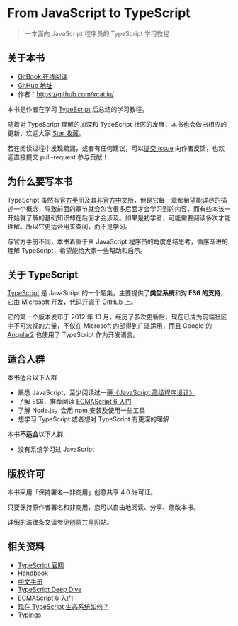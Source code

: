 # From JavaScript to TypeScript

> 一本面向 JavaScript 程序员的 TypeScript 学习教程

## 关于本书

- [GitBook 在线阅读](https://xcatliu.gitbooks.io/from-javascript-to-typescript/content/)
- [GitHub 地址][GitHub]
- 作者：https://github.com/xcatliu/

本书是作者在学习 [TypeScript] 后总结的学习教程。

随着对 TypeScript 理解的加深和 TypeScript 社区的发展，本书也会做出相应的更新，欢迎大家 [Star 收藏][GitHub]。

若在阅读过程中发现疏漏，或者有任何建议，可以[提交 issue](https://github.com/xcatliu/from-javascript-to-typescript/issues/new) 向作者反馈，也欢迎直接提交 pull-request 参与贡献！

## 为什么要写本书

TypeScript 虽然有[官方手册][Handbook]及其[非官方中文版][中文手册]，但是它每一章都希望能详尽的描述一个概念，导致前面的章节就会包含很多后面才会学习到的内容，而有些本该一开始就了解的基础知识却在后面才会涉及。如果是初学者，可能需要阅读多次才能理解。所以它更适合用来查阅，而不是学习。

与官方手册不同，本书着重于从 JavaScript 程序员的角度总结思考，循序渐进的理解 TypeScript，希望能给大家一些帮助和启示。

## 关于 TypeScript

[TypeScript] 是 JavaScript 的一个超集，主要提供了**类型系统**和**对 ES6 的支持**，它由 Microsoft 开发，代码[开源于 GitHub](https://github.com/Microsoft/TypeScript) 上。

它的第一个版本发布于 2012 年 10 月，经历了多次更新后，现在已成为前端社区中不可忽视的力量，不仅在 Microsoft 内部得到广泛运用，而且 Google 的 [Angular2](https://angular.io/) 也使用了 TypeScript 作为开发语言。

## 适合人群

本书适合以下人群

- 熟悉 JavaScript，至少阅读过一遍[《JavaScript 高级程序设计》](https://book.douban.com/subject/10546125/)
- 了解 ES6，推荐阅读 [ECMAScript 6 入门]
- 了解 Node.js，会用 npm 安装及使用一些工具
- 想学习 TypeScript 或者想对 TypeScript 有更深的理解

本书**不适合**以下人群

- 没有系统学习过 JavaScript

## 版权许可

本书采用「保持署名—非商用」创意共享 4.0 许可证。

只要保持原作者署名和非商用，您可以自由地阅读、分享、修改本书。

详细的法律条文请参见[创意共享](http://creativecommons.org/licenses/by-nc/4.0/)网站。

## 相关资料

- [TypeScript 官网][TypeScript]
- [Handbook]
- [中文手册]
- [TypeScript Deep Dive](https://basarat.gitbooks.io/typescript/content/)
- [ECMAScript 6 入门]
- [现在 TypeScript 生态系统如何？](http://www.zhihu.com/question/37222407)
- [Typings](https://github.com/typings/typings)

[GitHub]: https://github.com/xcatliu/from-javascript-to-typescript
[TypeScript]: http://www.typescriptlang.org/
[Handbook]: http://www.typescriptlang.org/docs/handbook/basic-types.html
[中文手册]: https://zhongsp.gitbooks.io/typescript-handbook/content/
[ECMAScript 6 入门]: http://es6.ruanyifeng.com/

